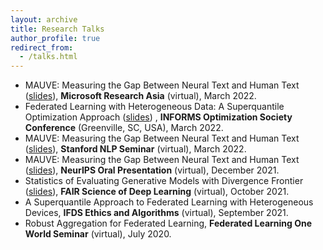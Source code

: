 ```yaml
---
layout: archive
title: Research Talks
author_profile: true
redirect_from: 
  - /talks.html
---
```



* MAUVE: Measuring the Gap Between Neural Text and Human Text ([slides](/slides/mauve.pdf)), **Microsoft Research Asia** (virtual), March 2022. 
* Federated Learning with Heterogeneous Data: A Superquantile Optimization Approach ([slides](/slides/simplicial-fl-informs.pdf)) , **INFORMS Optimization Society Conference** (Greenville, SC, USA), March 2022.
* MAUVE: Measuring the Gap Between Neural Text and Human Text ([slides](/slides/mauve.pdf)), **Stanford NLP Seminar** (virtual), March 2022. 
* MAUVE: Measuring the Gap Between Neural Text and Human Text ([slides](/slides/mauve.pdf)), **NeurIPS Oral Presentation** (virtual), December 2021. 
* Statistics of Evaluating Generative Models with Divergence Frontier ([slides](/slides/mauve-theory.pdf)), **FAIR Science of Deep Learning** (virtual), October 2021. 
* A Superquantile Approach to Federated Learning with Heterogeneous Devices, **IFDS Ethics and Algorithms** (virtual), September 2021. 
* Robust Aggregation for Federated Learning, **Federated Learning One World Seminar** (virtual), July 2020. 
